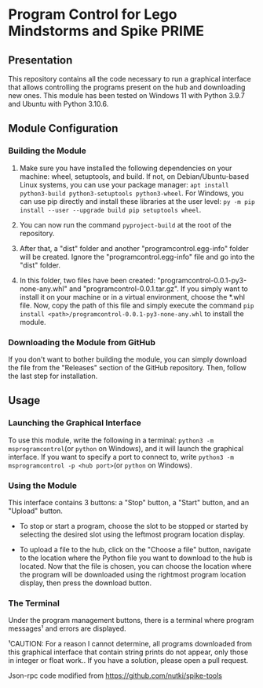 Program Control for Lego Mindstorms and Spike PRIME
===================================================

Presentation
------------
This repository contains all the code necessary to run a graphical interface that allows controlling the programs present on the hub and downloading new ones. This module has been tested on Windows 11 with Python 3.9.7 and Ubuntu with Python 3.10.6.

Module Configuration
--------------------

### Building the Module
1. Make sure you have installed the following dependencies on your machine: wheel, setuptools, and build. If not, on Debian/Ubuntu-based Linux systems, you can use your package manager: `apt install python3-build python3-setuptools python3-wheel`. For Windows, you can use pip directly and install these libraries at the user level: `py -m pip install --user --upgrade build pip setuptools wheel`.

2. You can now run the command `pyproject-build` at the root of the repository.

3. After that, a "dist" folder and another "programcontrol.egg-info" folder will be created. Ignore the "programcontrol.egg-info" file and go into the "dist" folder.

4. In this folder, two files have been created: "programcontrol-0.0.1-py3-none-any.whl" and "programcontrol-0.0.1.tar.gz". If you simply want to install it on your machine or in a virtual environment, choose the *.whl file. Now, copy the path of this file and simply execute the command `pip install <path>/programcontrol-0.0.1-py3-none-any.whl` to install the module.

### Downloading the Module from GitHub
If you don't want to bother building the module, you can simply download the file from the "Releases" section of the GitHub repository. Then, follow the last step for installation.

Usage
-----

### Launching the Graphical Interface
To use this module, write the following in a terminal: `python3 -m msprogramcontrol`(or `python` on Windows), and it will launch the graphical interface. If you want to specify a port to connect to, write `python3 -m msprogramcontrol -p <hub port>`(or `python` on Windows).

### Using the Module
This interface contains 3 buttons: a "Stop" button, a "Start" button, and an "Upload" button.

* To stop or start a program, choose the slot to be stopped or started by selecting the desired slot using the leftmost program location display.

* To upload a file to the hub, click on the "Choose a file" button, navigate to the location where the Python file you want to download to the hub is located. Now that the file is chosen, you can choose the location where the program will be downloaded using the rightmost program location display, then press the download button.

### The Terminal
Under the program management buttons, there is a terminal where program messages¹ and errors are displayed.

¹CAUTION: For a reason I cannot determine, all programs downloaded from this graphical interface that contain string prints do not appear, only those in integer or float work.. If you have a solution, please open a pull request.

Json-rpc code modified from https://github.com/nutki/spike-tools
